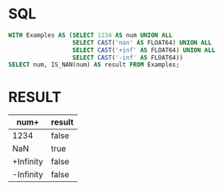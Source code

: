 # SQL
```sql
WITH Examples AS (SELECT 1234 AS num UNION ALL
                  SELECT CAST('nan' AS FLOAT64) UNION ALL
                  SELECT CAST('+inf' AS FLOAT64) UNION ALL
                  SELECT CAST('-inf' AS FLOAT64))
SELECT num, IS_NAN(num) AS result FROM Examples;
```

# RESULT
| num+      | result |
|-----------|--------|
| 1234      | false  |
| NaN       | true   |
| +Infinity | false  |
| -Infinity | false  |
